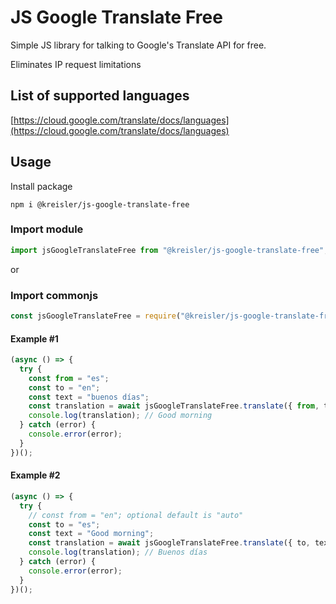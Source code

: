 # JS Google Translate Free

Simple JS library for talking to Google's Translate API for free.

Eliminates IP request limitations

## List of supported languages

[https://cloud.google.com/translate/docs/languages](https://cloud.google.com/translate/docs/languages)

## Usage

Install package

```node
npm i @kreisler/js-google-translate-free
```

### Import module

```mjs
import jsGoogleTranslateFree from "@kreisler/js-google-translate-free";
```

or

### Import commonjs

```cjs
const jsGoogleTranslateFree = require("@kreisler/js-google-translate-free");
```

#### Example #1

```js
(async () => {
  try {
    const from = "es";
    const to = "en";
    const text = "buenos días";
    const translation = await jsGoogleTranslateFree.translate({ from, to, text });
    console.log(translation); // Good morning
  } catch (error) {
    console.error(error);
  }
})();
```

#### Example #2

```js
(async () => {
  try {
    // const from = "en"; optional default is "auto"
    const to = "es";
    const text = "Good morning";
    const translation = await jsGoogleTranslateFree.translate({ to, text });
    console.log(translation); // Buenos días
  } catch (error) {
    console.error(error);
  }
})();
```
